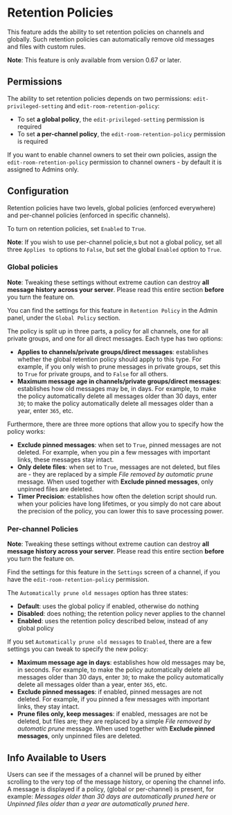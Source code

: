 # Retention Policies

This feature adds the ability to set retention policies on channels and globally. Such retention policies can automatically remove old messages and files with custom rules.

**Note**: This feature is only available from version 0.67 or later.

## Permissions

The ability to set retention policies depends on two permissions: `edit-privileged-setting` and `edit-room-retention-policy`:

- To set __a global policy__, the `edit-privileged-setting` permission is required
- To set __a per-channel policy__, the `edit-room-retention-policy` permission is required

If you want to enable channel owners to set their own policies, assign the `edit-room-retention-policy` permission to channel owners - by default it is assigned to Admins only.

## Configuration

Retention policies have two levels, global policies (enforced everywhere) and per-channel policies (enforced in specific channels).

To turn on retention policies, set `Enabled` to `True`.

**Note**: If you wish to use per-channel policie,s but not a global policy, set all three `Applies to` options to `False`, but set the global `Enabled` option to `True`.

### Global policies

**Note**: Tweaking these settings without extreme caution can destroy __all message history across your server__. Please read this entire section __before__ you turn the feature on.

You can find the settings for this feature in `Retention Policy` in the Admin panel, under the `Global Policy` section.

The policy is split up in three parts, a policy for all channels, one for all private groups, and one for all direct messages. Each type has two options:

- __Applies to channels/private groups/direct messages__: establishes whether the global retention policy should apply to this type. For example, if you only wish to prune messages in private groups, set this to `True` for private groups, and to `False` for all others.
- __Maximum message age in channels/private groups/direct messages__: establishes how old messages may be, in days. For example, to make the policy automatically delete all messages older than 30 days, enter `30`; to make the policy automatically delete all messages older than a year, enter `365`, etc.

Furthermore, there are three more options that allow you to specify how the policy works:

- __Exclude pinned messages__: when set to `True`, pinned messages are not deleted. For example, when you pin a few messages with important links, these messages stay intact.
- __Only delete files__: when set to `True`, messages are not deleted, but files are - they are replaced by a simple _File removed by automatic prune_ message. When used together with __Exclude pinned messages__, only unpinned files are deleted.
- __Timer Precision__:  establishes how often the deletion script should run. when your policies have long lifetimes, or you simply do not care about the precision of the policy, you can lower this to save processing power.

### Per-channel Policies

**Note**: Tweaking these settings without extreme caution can destroy __all message history across your server__. Please read this entire section __before__ you turn the feature on.

Find the settings for this feature in the `Settings` screen of a channel, if you have the `edit-room-retention-policy` permission.

The `Automatically prune old messages` option has three states:

- __Default__: uses the global policy if enabled, otherwise do nothing
- __Disabled__: does nothing; the retention policy never applies to the channel
- __Enabled__: uses the retention policy described below, instead of any global policy

If you set `Automatically prune old messages` to `Enabled`, there are a few settings you can tweak to specify the new policy:

- __Maximum message age in days__: establishes how old messages may be, in seconds. For example, to make the policy automatically delete all messages older than 30 days, enter `30`; to make the policy automatically delete all messages older than a year, enter `365`, etc.
- __Exclude pinned messages__: if enabled, pinned messages are not deleted. For example, if you pinned a few messages with important links, they stay intact.
- __Prune files only, keep messages__: if enabled, messages are not be deleted, but files are; they are replaced by a simple _File removed by automatic prune_ message. When used together with __Exclude pinned messages__, only unpinned files are deleted.

## Info Available to Users

Users can see if the messages of a channel will be pruned by either scrolling to the very top of the message history, or opening the channel info. A message is displayed if a policy, (global or per-channel) is present, for example: _Messages older than 30 days are automatically pruned here_ or _Unpinned files older than a year are automatically pruned here_.
